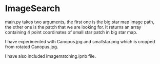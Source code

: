 # ImageSearch

main.py takes two arguments, the first one is the big star map image path, the other one is the patch that we are looking for. It returns an array containing 4 point coordinates of small star patch in big star map.

I have experimented with Canopus.jpg and smallstar.png which is cropped from rotated Canopus.jpg.

I have also included imagematching.ipnb file.
